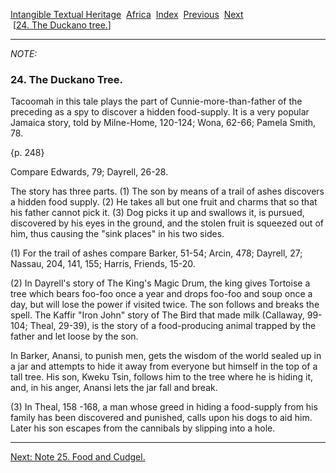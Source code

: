 [Intangible Textual Heritage](../../index)  [Africa](../index) 
[Index](index)  [Previous](jas023n)  [Next](jas025n)   
 \[[24. The Duckano tree.](jas024)\]

------------------------------------------------------------------------

*NOTE:* 

### 24. The Duckano Tree.

Tacoomah in this tale plays the part of Cunnie-more-than-father of the
preceding as a spy to discover a hidden food-supply. It is a very
popular Jamaica story, told by Milne-Home, 120-124; Wona, 62-66; Pamela
Smith, 78.

{p. 248}

Compare Edwards, 79; Dayrell, 26-28.

The story has three parts. (1) The son by means of a trail of ashes
discovers a hidden food supply. (2) He takes all but one fruit and
charms that so that his father cannot pick it. (3) Dog picks it up and
swallows it, is pursued, discovered by his eyes in the ground, and the
stolen fruit is squeezed out of him, thus causing the "sink places" in
his two sides.

\(1\) For the trail of ashes compare Barker, 51-54; Arcin, 478; Dayrell,
27; Nassau, 204, 141, 155; Harris, Friends, 15-20.

\(2\) In Dayrell's story of The King's Magic Drum, the king gives
Tortoise a tree which bears foo-foo once a year and drops foo-foo and
soup once a day, but will lose the power if visited twice. The son
follows and breaks the spell. The Kaffir "Iron John" story of The Bird
that made milk (Callaway, 99-104; Theal, 29-39), is the story of a
food-producing animal trapped by the father and let loose by the son.

In Barker, Anansi, to punish men, gets the wisdom of the world sealed up
in a jar and attempts to hide it away from everyone but himself in the
top of a tall tree. His son, Kweku Tsin, follows him to the tree where
he is hiding it, and, in his anger, Anansi lets the jar fall and break.

\(3\) In Theal, 158 -168, a man whose greed in hiding a food-supply from
his family has been discovered and punished, calls upon his dogs to aid
him. Later his son escapes from the cannibals by slipping into a hole.

------------------------------------------------------------------------

[Next: Note 25. Food and Cudgel.](jas025n)

